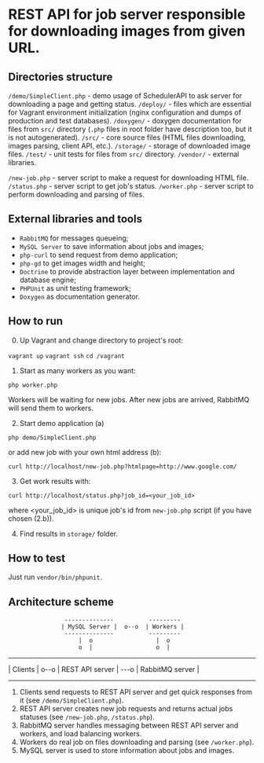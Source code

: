 # REST API for job server responsible for downloading images from given URL.

Directories structure
---------------------

`/demo/SimpleClient.php` - demo usage of SchedulerAPI to ask server for downloading a page and getting status.
`/deploy/` - files which are essential for Vagrant environment initialization (nginx configuration and dumps of production and test databases).
`/doxygen/` - doxygen documentation for files from `src/` directory (`.php` files in root folder have description too, but it is not autogenerated).
`/src/` - core source files (HTML files downloading, images parsing, client API, etc.).
`/storage/` - storage of downloaded image files.
`/test/` - unit tests for files from `src/` directory.
`/vendor/` - external libraries.

`/new-job.php` - server script to make a request for downloading HTML file.
`/status.php` - server script to get job's status.
`/worker.php` - server script to perform downloading and parsing of files.

External libraries and tools
----------------------------
- `RabbitMQ` for messages queueing;
- `MySQL Server` to save information about jobs and images;
- `php-curl` to send request from demo application;
- `php-gd` to get images width and height;
- `Doctrine` to provide abstraction layer between implementation and database engine;
- `PHPUnit` as unit testing framework;
- `Doxygen` as documentation generator.

How to run
----------

0. Up Vagrant and change directory to project's root:

`vagrant up`
`vagrant ssh`
`cd /vagrant`

1. Start as many workers as you want:

`php worker.php`

Workers will be waiting for new jobs. After new jobs are arrived, RabbitMQ will send them to workers.

2. Start demo application (a)

`php demo/SimpleClient.php`

or add new job with your own html address (b):

`curl http://localhost/new-job.php?htmlpage=http://www.google.com/`

3. Get work results with:

`curl http://localhost/status.php?job_id=<your_job_id>`

where <your_job_id> is unique job's id from `new-job.php` script (if you have chosen (2.b)).

4. Find results in `storage/` folder.

How to test
-----------

Just run `vendor/bin/phpunit`.

Architecture scheme
-------------------

                    --------------          ---------
                   | MySQL Server |  o--o  | Workers |
                    --------------          ---------
                        |  o                  |  o
                        o  |                  o  |
 ---------        -----------------        -----------------
| Clients | o--o | REST API server | ---o | RabbitMQ server |
 ---------        -----------------        -----------------

1. Clients send requests to REST API server and get quick responses from it (see `/demo/SimpleClient.php`).
2. REST API server creates new job requests and returns actual jobs statuses (see `/new-job.php`, `/status.php`).
3. RabbitMQ server handles messaging between REST API server and workers, and load balancing workers.
4. Workers do real job on files downloading and parsing (see `/worker.php`).
5. MySQL server is used to store information about jobs and images.
